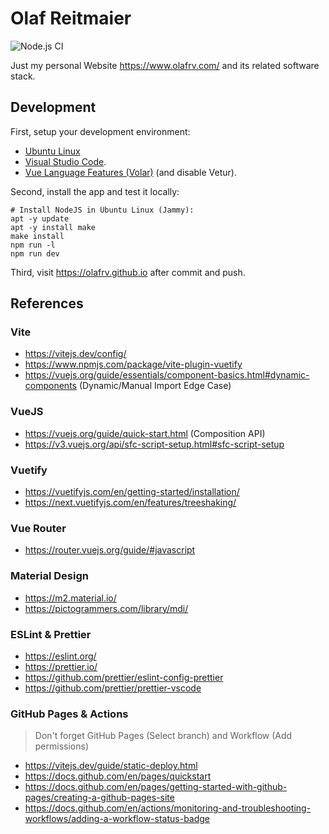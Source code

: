# Olaf Reitmaier

![Node.js CI](https://github.com/olafrv/olafrv.github.io/actions/workflows/node.yml/badge.svg)

Just my personal Website  https://www.olafrv.com/ and its related software stack.

## Development

First, setup your development environment:

* [Ubuntu Linux](https://ubuntu.com/)
* [Visual Studio Code](https://code.visualstudio.com/).
* [Vue Language Features (Volar)](https://marketplace.visualstudio.com/items?itemName=Vue.volar) (and disable Vetur).

Second, install the app and test it locally:

```
# Install NodeJS in Ubuntu Linux (Jammy):
apt -y update
apt -y install make
make install
npm run -l
npm run dev
```

Third, visit https://olafrv.github.io after commit and push.

## References

### Vite

* https://vitejs.dev/config/
* https://www.npmjs.com/package/vite-plugin-vuetify
* https://vuejs.org/guide/essentials/component-basics.html#dynamic-components (Dynamic/Manual Import Edge Case)

### VueJS

* https://vuejs.org/guide/quick-start.html (Composition API)
* https://v3.vuejs.org/api/sfc-script-setup.html#sfc-script-setup

### Vuetify

* https://vuetifyjs.com/en/getting-started/installation/
* https://next.vuetifyjs.com/en/features/treeshaking/

### Vue Router
* https://router.vuejs.org/guide/#javascript

### Material Design
* https://m2.material.io/
* https://pictogrammers.com/library/mdi/

### ESLint & Prettier

* https://eslint.org/
* https://prettier.io/
* https://github.com/prettier/eslint-config-prettier
* https://github.com/prettier/prettier-vscode

### GitHub Pages & Actions

> Don't forget GitHub Pages (Select branch) and Workflow (Add permissions)

* https://vitejs.dev/guide/static-deploy.html
* https://docs.github.com/en/pages/quickstart
* https://docs.github.com/en/pages/getting-started-with-github-pages/creating-a-github-pages-site
* https://docs.github.com/en/actions/monitoring-and-troubleshooting-workflows/adding-a-workflow-status-badge

